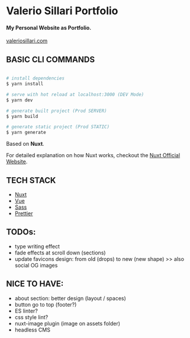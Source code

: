 # Valerio Sillari Portfolio

#### My Personal Website as Portfolio.

[valeriosillari.com](https://valeriosillari.com/)

## BASIC CLI COMMANDS

```bash

# install dependencies
$ yarn install

# serve with hot reload at localhost:3000 (DEV Mode)
$ yarn dev

# generate built project (Prod SERVER)
$ yarn build

# generate static project (Prod STATIC)
$ yarn generate

```

Based on **Nuxt**.

For detailed explanation on how Nuxt works, checkout the [Nuxt Official Website](https://nuxt.com/).

## TECH STACK

-   [Nuxt](https://nuxt.com/)
-   [Vue](https://vuejs.org/)
-   [Sass](https://sass-lang.com/)
-   [Prettier](https://prettier.io/)

## TODOs:

-   type writing effect
-   fade effects at scroll down (sections)
-   update favicons design: from old (drops) to new (new shape) >> also social OG images

## NICE TO HAVE:

-   about section: better design (layout / spaces)
-   button go to top (footer?)
-   ES linter?
-   css style lint?
-   nuxt-image plugin (image on assets folder)
-   headless CMS
